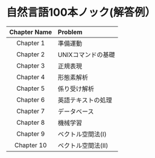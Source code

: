 # 自然言語100本ノック(解答例）
| Chapter Name | Problem |
|:---:|:---|
|Chapter 1 |準備運動 |
|Chapter 2 |UNIXコマンドの基礎 |
|Chapter 3 |正規表現 |
|Chapter 4 |形態素解析 |
|Chapter 5 |係り受け解析 |
|Chapter 6 |英語テキストの処理 |
|Chapter 7 |データベース |
|Chapter 8 |機械学習 |
|Chapter 9 |ベクトル空間法(Ⅰ) |
|Chapter 10 |ベクトル空間法(Ⅱ) |

